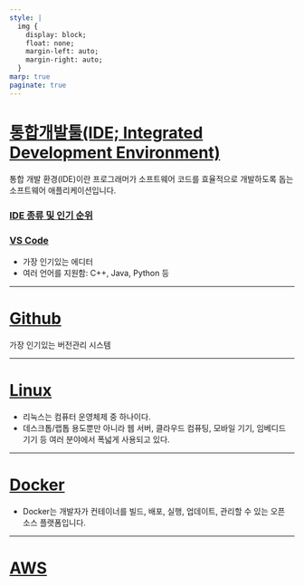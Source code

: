 ```yaml
---
style: |
  img {
    display: block;
    float: none;
    margin-left: auto;
    margin-right: auto;
  }
marp: true
paginate: true
---
```

# [통합개발툴(IDE; Integrated Development Environment)](https://aws.amazon.com/ko/what-is/ide/)
통합 개발 환경(IDE)이란 프로그래머가 소프트웨어 코드를 효율적으로 개발하도록 돕는 소프트웨어 애플리케이션입니다. 

### [IDE 종류 및 인기 순위](https://www.snugarchive.com/blog/best-ide-text-editors/)
### [VS Code](./vscode.md) 
  - 가장 인기있는 에디터 
  - 여러 언어를 지원함: C++, Java, Python 등

---
# [Github](./github/README.md)
가장 인기있는 버전관리 시스템 

---
# [Linux](./linux/README.md)
- 리눅스는 컴퓨터 운영체제 중 하나이다.
- 데스크톱/랩톱 용도뿐만 아니라 웹 서버, 클라우드 컴퓨팅, 모바일 기기, 임베디드 기기 등 여러 분야에서 폭넓게 사용되고 있다.


---
# [Docker](./docker/README.md)
- Docker는 개발자가 컨테이너를 빌드, 배포, 실행, 업데이트, 관리할 수 있는 오픈 소스 플랫폼입니다. 

---
# [AWS](./aws/README.md)



